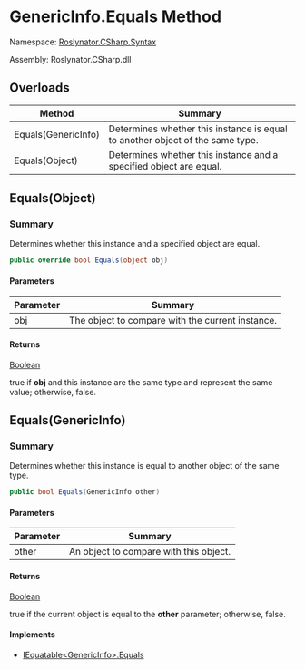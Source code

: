# GenericInfo\.Equals Method

Namespace: [Roslynator.CSharp.Syntax](../../README.md)

Assembly: Roslynator\.CSharp\.dll

## Overloads

| Method | Summary |
| ------ | ------- |
| Equals\(GenericInfo\) | Determines whether this instance is equal to another object of the same type\. |
| Equals\(Object\) | Determines whether this instance and a specified object are equal\. |

## Equals\(Object\)

### Summary

Determines whether this instance and a specified object are equal\.

```csharp
public override bool Equals(object obj)
```

#### Parameters

| Parameter | Summary |
| --------- | ------- |
| obj | The object to compare with the current instance\.  |

#### Returns

[Boolean](https://docs.microsoft.com/en-us/dotnet/api/system.boolean)

true if **obj** and this instance are the same type and represent the same value; otherwise, false\. 


## Equals\(GenericInfo\)

### Summary

Determines whether this instance is equal to another object of the same type\.

```csharp
public bool Equals(GenericInfo other)
```

#### Parameters

| Parameter | Summary |
| --------- | ------- |
| other | An object to compare with this object\. |

#### Returns

[Boolean](https://docs.microsoft.com/en-us/dotnet/api/system.boolean)

true if the current object is equal to the **other** parameter; otherwise, false\.

#### Implements

* [IEquatable\<GenericInfo>.Equals](https://docs.microsoft.com/en-us/dotnet/api/system.iequatable-1.equals)

